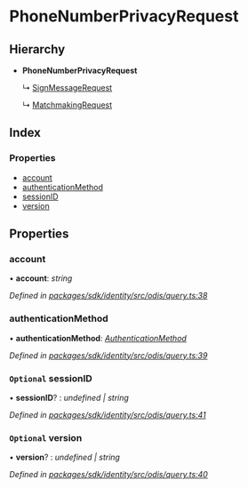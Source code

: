 # PhoneNumberPrivacyRequest

## Hierarchy

* **PhoneNumberPrivacyRequest**

  ↳ [SignMessageRequest]()

  ↳ [MatchmakingRequest]()

## Index

### Properties

* [account]()
* [authenticationMethod]()
* [sessionID]()
* [version]()

## Properties

### account

• **account**: _string_

_Defined in_ [_packages/sdk/identity/src/odis/query.ts:38_](https://github.com/celo-org/celo-monorepo/blob/master/packages/sdk/identity/src/odis/query.ts#L38)

### authenticationMethod

• **authenticationMethod**: [_AuthenticationMethod_]()

_Defined in_ [_packages/sdk/identity/src/odis/query.ts:39_](https://github.com/celo-org/celo-monorepo/blob/master/packages/sdk/identity/src/odis/query.ts#L39)

### `Optional` sessionID

• **sessionID**? : _undefined \| string_

_Defined in_ [_packages/sdk/identity/src/odis/query.ts:41_](https://github.com/celo-org/celo-monorepo/blob/master/packages/sdk/identity/src/odis/query.ts#L41)

### `Optional` version

• **version**? : _undefined \| string_

_Defined in_ [_packages/sdk/identity/src/odis/query.ts:40_](https://github.com/celo-org/celo-monorepo/blob/master/packages/sdk/identity/src/odis/query.ts#L40)

